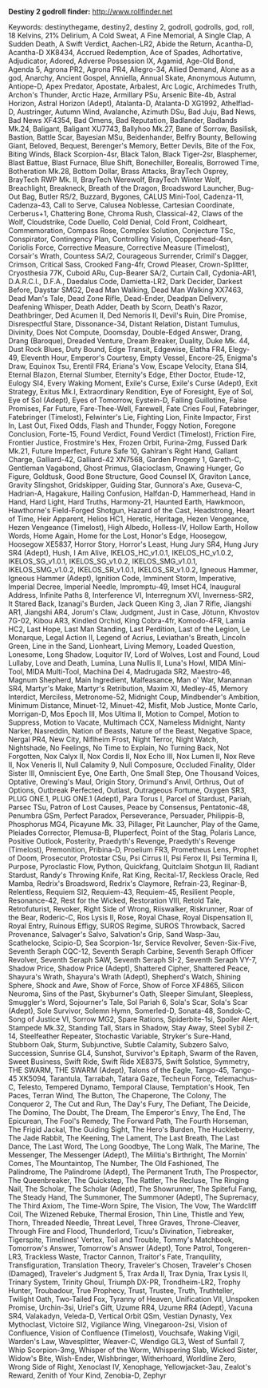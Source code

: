 **Destiny 2 godroll finder:**
http://www.rollfinder.net

Keywords: destinythegame, destiny2, destiny 2, godroll, godrolls, god, roll, 18 Kelvins, 21% Delirium, A Cold Sweat, A Fine Memorial, A Single Clap, A Sudden Death, A Swift Verdict, Aachen-LR2, Abide the Return, Acantha-D, Acantha-D XK8434, Accrued Redemption, Ace of Spades, Adhortative, Adjudicator, Adored, Adverse Possession IX, Agamid, Age-Old Bond, Agenda 5, Agrona PR2, Agrona PR4, Allegro-34, Allied Demand, Alone as a god, Anarchy, Ancient Gospel, Anniella, Annual Skate, Anonymous Autumn, Antiope-D, Apex Predator, Apostate, Arbalest, Arc Logic, Archimedes Truth, Archon's Thunder, Arctic Haze, Armillary PSu, Arsenic Bite-4b, Astral Horizon, Astral Horizon (Adept), Atalanta-D, Atalanta-D XG1992, Athelflad-D, Austringer, Autumn Wind, Avalanche, Azimuth DSu, Bad Juju, Bad News, Bad News XF4354, Bad Omens, Bad Reputation, Badlander, Badlands Mk.24, Baligant, Baligant XU7743, Ballyhoo Mk.27, Bane of Sorrow, Basilisk, Bastion, Battle Scar, Bayesian MSu, Beidenhander, Belfry Bounty, Bellowing Giant, Beloved, Bequest, Berenger's Memory, Better Devils, Bite of the Fox, Biting Winds, Black Scorpion-4sr, Black Talon, Black Tiger-2sr, Blasphemer, Blast Battue, Blast Furnace, Blue Shift, Bonechiller, Borealis, Borrowed Time, Botheration Mk.28, Bottom Dollar, Brass Attacks, BrayTech Osprey, BrayTech RWP Mk. II, BrayTech Werewolf, BrayTech Winter Wolf, Breachlight, Breakneck, Breath of the Dragon, Broadsword Launcher, Bug-Out Bag, Butler RS/2, Buzzard, Bygones, CALUS Mini-Tool, Cadenza-11, Cadenza-43, Call to Serve, Calusea Noblesse, Cartesian Coordinate, Cerberus+1, Chattering Bone, Chroma Rush, Classical-42, Claws of the Wolf, Cloudstrike, Code Duello, Cold Denial, Cold Front, Coldheart, Commemoration, Compass Rose, Complex Solution, Conjecture TSc, Conspirator, Contingency Plan, Controlling Vision, Copperhead-4sn, Coriolis Force, Corrective Measure, Corrective Measure (Timelost), Corsair's Wrath, Countess SA/2, Courageous Surrender, Crimil's Dagger, Crimson, Critical Sass, Crooked Fang-4fr, Crowd Pleaser, Crown-Splitter, Cryosthesia 77K, Cuboid ARu, Cup-Bearer SA/2, Curtain Call, Cydonia-AR1, D.A.R.C.I., D.F.A., Daedalus Code, Damietta-LR2, Dark Decider, Darkest Before, Daystar SMG2, Dead Man Walking, Dead Man Walking XX7463, Dead Man's Tale, Dead Zone Rifle, Dead-Ender, Deadpan Delivery, Deafening Whisper, Death Adder, Death by Scorn, Death's Razor, Deathbringer, Ded Acumen II, Ded Nemoris II, Devil's Ruin, Dire Promise, Disrespectful Stare, Dissonance-34, Distant Relation, Distant Tumulus, Divinity, Does Not Compute, Doomsday, Double-Edged Answer, Drang, Drang (Baroque), Dreaded Venture, Dream Breaker, Duality, Duke Mk. 44, Dust Rock Blues, Duty Bound, Edge Transit, Edgewise, Elatha FR4, Elegy-49, Eleventh Hour, Emperor's Courtesy, Empty Vessel, Encore-25, Enigma's Draw, Equinox Tsu, Erentil FR4, Eriana's Vow, Escape Velocity, Etana SI4, Eternal Blazon, Eternal Slumber, Eternity's Edge, Ether Doctor, Etude-12, Eulogy SI4, Every Waking Moment, Exile's Curse, Exile's Curse (Adept), Exit Strategy, Exitus Mk.I, Extraordinary Rendition, Eye of Foresight, Eye of Sol, Eye of Sol (Adept), Eyes of Tomorrow, Eystein-D, Falling Guillotine, False Promises, Far Future, Fare-Thee-Well, Farewell, Fate Cries Foul, Fatebringer, Fatebringer (Timelost), Felwinter's Lie, Fighting Lion, Finite Impactor, First In, Last Out, Fixed Odds, Flash and Thunder, Foggy Notion, Foregone Conclusion, Forte-15, Found Verdict, Found Verdict (Timelost), Friction Fire, Frontier Justice, Frostmire's Hex, Frozen Orbit, Furina-2mg, Fussed Dark Mk.21, Future Imperfect, Future Safe 10, Gahlran's Right Hand, Gallant Charge, Galliard-42, Galliard-42 XN7568, Garden Progeny 1, Gareth-C, Gentleman Vagabond, Ghost Primus, Glacioclasm, Gnawing Hunger, Go Figure, Goldtusk, Good Bone Structure, Good Counsel IX, Graviton Lance, Gravity Slingshot, Gridskipper, Guiding Star, Gunnora's Axe, Guseva-C, Hadrian-A, Hagakure, Hailing Confusion, Halfdan-D, Hammerhead, Hand in Hand, Hard Light, Hard Truths, Harmony-21, Haunted Earth, Hawkmoon, Hawthorne's Field-Forged Shotgun, Hazard of the Cast, Headstrong, Heart of Time, Heir Apparent, Helios HC1, Heretic, Heritage, Hezen Vengeance, Hezen Vengeance (Timelost), High Albedo, Holless-IV, Hollow Earth, Hollow Words, Home Again, Home for the Lost, Honor's Edge, Hoosegow, Hoosegow XE5837, Horror Story, Horror's Least, Hung Jury SR4, Hung Jury SR4 (Adept), Hush, I Am Alive, IKELOS_HC_v1.0.1, IKELOS_HC_v1.0.2, IKELOS_SG_v1.0.1, IKELOS_SG_v1.0.2, IKELOS_SMG_v1.0.1, IKELOS_SMG_v1.0.2, IKELOS_SR_v1.0.1, IKELOS_SR_v1.0.2, Igneous Hammer, Igneous Hammer (Adept), Ignition Code, Imminent Storm, Imperative, Imperial Decree, Imperial Needle, Impromptu-49, Imset HC4, Inaugural Address, Infinite Paths 8, Interference VI, Interregnum XVI, Inverness-SR2, It Stared Back, Izanagi's Burden, Jack Queen King 3, Jian 7 Rifle, Jiangshi AR1, Jiangshi AR4, Jorum's Claw, Judgment, Just in Case, Jötunn, Khvostov 7G-02, Kibou AR3, Kindled Orchid, King Cobra-4fr, Komodo-4FR, Lamia HC2, Last Hope, Last Man Standing, Last Perdition, Last of the Legion, Le Monarque, Legal Action II, Legend of Acrius, Leviathan's Breath, Lincoln Green, Line in the Sand, Lionheart, Living Memory, Loaded Question, Lonesome, Long Shadow, Loquitor IV, Lord of Wolves, Lost and Found, Loud Lullaby, Love and Death, Lumina, Luna Nullis II, Luna's Howl, MIDA Mini-Tool, MIDA Multi-Tool, Machina Dei 4, Madrugada SR2, Maestro-46, Magnum Shepherd, Main Ingredient, Malfeasance, Man o' War, Manannan SR4, Martyr's Make, Martyr's Retribution, Maxim XI, Medley-45, Memory Interdict, Merciless, Metronome-52, Midnight Coup, Mindbender's Ambition, Minimum Distance, Minuet-12, Minuet-42, Misfit, Mob Justice, Monte Carlo, Morrigan-D, Mos Epoch III, Mos Ultima II, Motion to Compel, Motion to Suppress, Motion to Vacate, Multimach CCX, Nameless Midnight, Nanty Narker, Nasreddin, Nation of Beasts, Nature of the Beast, Negative Space, Nergal PR4, New City, Niflheim Frost, Night Terror, Night Watch, Nightshade, No Feelings, No Time to Explain, No Turning Back, Not Forgotten, Nox Calyx II, Nox Cordis II, Nox Echo III, Nox Lumen II, Nox Reve II, Nox Veneris II, Null Calamity 9, Null Composure, Occluded Finality, Older Sister III, Omniscient Eye, One Earth, One Small Step, One Thousand Voices, Optative, Orewing's Maul, Origin Story, Orimund's Anvil, Orthrus, Out of Options, Outbreak Perfected, Outlast, Outrageous Fortune, Oxygen SR3, PLUG ONE.1, PLUG ONE.1 (Adept), Para Torus I, Parcel of Stardust, Pariah, Parsec TSu, Patron of Lost Causes, Peace by Consensus, Pentatonic-48, Penumbra GSm, Perfect Paradox, Perseverance, Persuader, Philippis-B, Phosphorus MG4, Picayune Mk. 33, Pillager, Pit Launcher, Play of the Game, Pleiades Corrector, Plemusa-B, Pluperfect, Point of the Stag, Polaris Lance, Positive Outlook, Posterity, Praedyth's Revenge, Praedyth's Revenge (Timelost), Premonition, Pribina-D, Proelium FR3, Prometheus Lens, Prophet of Doom, Prosecutor, Protostar CSu, Psi Cirrus II, Psi Ferox II, Psi Termina II, Purpose, Pyroclastic Flow, Python, Quickfang, Quitclaim Shotgun III, Radiant Stardust, Randy's Throwing Knife, Rat King, Recital-17, Reckless Oracle, Red Mamba, Redrix's Broadsword, Redrix's Claymore, Refrain-23, Reginar-B, Relentless, Requiem SI2, Requiem-43, Requiem-45, Resilient People, Resonance-42, Rest for the Wicked, Restoration VIII, Retold Tale, Retrofuturist, Revoker, Right Side of Wrong, Riiswalker, Riskrunner, Roar of the Bear, Roderic-C, Ros Lysis II, Rose, Royal Chase, Royal Dispensation II, Royal Entry, Ruinous Effigy, SUROS Regime, SUROS Throwback, Sacred Provenance, Salvager's Salvo, Salvation's Grip, Sand Wasp-3au, Scathelocke, Scipio-D, Sea Scorpion-1sr, Service Revolver, Seven-Six-Five, Seventh Seraph CQC-12, Seventh Seraph Carbine, Seventh Seraph Officer Revolver, Seventh Seraph SAW, Seventh Seraph SI-2, Seventh Seraph VY-7, Shadow Price, Shadow Price (Adept), Shattered Cipher, Shattered Peace, Shayura's Wrath, Shayura's Wrath (Adept), Shepherd's Watch, Shining Sphere, Shock and Awe, Show of Force, Show of Force XF4865, Silicon Neuroma, Sins of the Past, Skyburner's Oath, Sleeper Simulant, Sleepless, Smuggler's Word, Sojourner's Tale, Sol Pariah 6, Sola's Scar, Sola's Scar (Adept), Sole Survivor, Solemn Hymn, Somerled-D, Sonata-48, Sondok-C, Song of Justice VI, Sorrow MG2, Spare Rations, Spiderbite-1si, Spoiler Alert, Stampede Mk.32, Standing Tall, Stars in Shadow, Stay Away, Steel Sybil Z-14, Steelfeather Repeater, Stochastic Variable, Stryker's Sure-Hand, Stubborn Oak, Sturm, Subjunctive, Subtle Calamity, Subzero Salvo, Succession, Sunrise GL4, Sunshot, Survivor's Epitaph, Swarm of the Raven, Sweet Business, Swift Ride, Swift Ride XE8375, Swift Solstice, Symmetry, THE SWARM, THE SWARM (Adept), Talons of the Eagle, Tango-45, Tango-45 XK5094, Tarantula, Tarrabah, Tatara Gaze, Techeun Force, Telemachus-C, Telesto, Tempered Dynamo, Temporal Clause, Temptation's Hook, Ten Paces, Terran Wind, The Button, The Chaperone, The Colony, The Conqueror 2, The Cut and Run, The Day's Fury, The Defiant, The Deicide, The Domino, The Doubt, The Dream, The Emperor's Envy, The End, The Epicurean, The Fool's Remedy, The Forward Path, The Fourth Horseman, The Frigid Jackal, The Guiding Sight, The Hero's Burden, The Huckleberry, The Jade Rabbit, The Keening, The Lament, The Last Breath, The Last Dance, The Last Word, The Long Goodbye, The Long Walk, The Marine, The Messenger, The Messenger (Adept), The Militia's Birthright, The Mornin' Comes, The Mountaintop, The Number, The Old Fashioned, The Palindrome, The Palindrome (Adept), The Permanent Truth, The Prospector, The Queenbreaker, The Quickstep, The Rattler, The Recluse, The Ringing Nail, The Scholar, The Scholar (Adept), The Showrunner, The Spiteful Fang, The Steady Hand, The Summoner, The Summoner (Adept), The Supremacy, The Third Axiom, The Time-Worn Spire, The Vision, The Vow, The Wardcliff Coil, The Wizened Rebuke, Thermal Erosion, Thin Line, Thistle and Yew, Thorn, Threaded Needle, Threat Level, Three Graves, Throne-Cleaver, Through Fire and Flood, Thunderlord, Ticuu's Divination, Tiebreaker, Tigerspite, Timelines' Vertex, Toil and Trouble, Tommy's Matchbook, Tomorrow's Answer, Tomorrow's Answer (Adept), Tone Patrol, Tongeren-LR3, Trackless Waste, Tractor Cannon, Traitor's Fate, Tranquility, Transfiguration, Translation Theory, Traveler's Chosen, Traveler's Chosen (Damaged), Traveler's Judgment 5, Trax Arda II, Trax Dynia, Trax Lysis II, Trinary System, Trinity Ghoul, Triumph DX-PR, Trondheim-LR2, Trophy Hunter, Troubadour, True Prophecy, Trust, Trustee, Truth, Truthteller, Twilight Oath, Two-Tailed Fox, Tyranny of Heaven, Unification VII, Unspoken Promise, Urchin-3si, Uriel's Gift, Uzume RR4, Uzume RR4 (Adept), Vacuna SR4, Valakadyn, Veleda-D, Vertical Orbit QSm, Vestian Dynasty, Vex Mythoclast, Victoire SI2, Vigilance Wing, Vinegaroon-2si, Vision of Confluence, Vision of Confluence (Timelost), Vouchsafe, Waking Vigil, Warden's Law, Wavesplitter, Weaver-C, Wendigo GL3, West of Sunfall 7, Whip Scorpion-3mg, Whisper of the Worm, Whispering Slab, Wicked Sister, Widow's Bite, Wish-Ender, Wishbringer, Witherhoard, Worldline Zero, Wrong Side of Right, Xenoclast IV, Xenophage, Yellowjacket-3au, Zealot's Reward, Zenith of Your Kind, Zenobia-D, Zephyr
